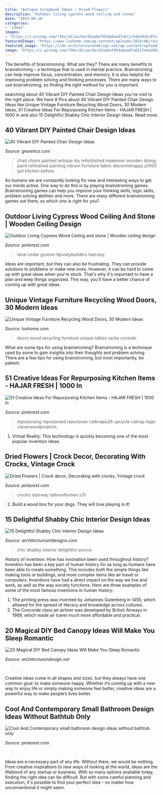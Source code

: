 ```yaml
---
title: "Antique Scrapbook Ideas ~ Dried Flowers"
description: "Outdoor living cypress wood ceiling and stone"
date: "2023-09-18"
categories:
- "ideas"
images:
- "https://i.pinimg.com/736x/d2/aa/be/d2aabef854a8aadfa6117e4a20d2c8fa.jpg"
featuredImage: "https://www.lushome.com/wp-content/uploads/2014/06/recycling-wood-doors-vintage-furniture-racks-console-tables-5.jpg"
featured_image: "https://cdn.architecturendesign.net/wp-content/uploads/2015/07/AD-DIY-Bed-Canopy-11.jpg"
image: "https://i.pinimg.com/736x/d2/aa/be/d2aabef854a8aadfa6117e4a20d2c8fa.jpg"
---
```



The benefits of brainstroming: What are they?
There are many benefits to brainstroming – a technique that is used in mental practice. Brainstroming can help improve focus, concentration, and memory. It is also helpful for improving problem solving and thinking processes. There are many ways to use brainstroming, so finding the right method for you is important.

	

		
searching about 40 Vibrant DIY Painted Chair Design Ideas you've visit to the right place. We have 8 Pics about 40 Vibrant DIY Painted Chair Design Ideas like Unique Vintage Furniture Recycling Wood Doors, 30 Modern Ideas, 51 Creative Ideas For Repurposing Kitchen Items - HAJAR FRESH | 1000 in and also 15 Delightful Shabby Chic Interior Design Ideas. Read more:
		
    
## 40 Vibrant DIY Painted Chair Design Ideas

<img loading=lazy src="http://www.gravetics.com/wp-content/uploads/2017/08/antique-chair.jpg" onerror="this.onerror=null;this.src='https://tse4.mm.bing.net/th?id=OIP.kbwF7QJYMqQxUS2c2jpkCwHaJ4&amp;pid=15.1';" alt="40 Vibrant DIY Painted Chair Design Ideas">

_Source: gravetics.com_

>chair chairs painted antique diy refurbished makeover wooden dining paint refinished painting vibrant furniture fabric decormehappy p1000 got kitchen before. 

	

As humans we are constantly looking for new and interesting ways to get our minds active. One way to do this is by playing brainstroming games. Brainstroming games can help you improve your thinking skills, logic skills, problem solving abilities and more. There are many different brainstroming games out there, so which one is right for you?

    
## Outdoor Living Cypress Wood Ceiling And Stone | Wooden Ceiling Design

<img loading=lazy src="https://i.pinimg.com/736x/d2/aa/be/d2aabef854a8aadfa6117e4a20d2c8fa.jpg" onerror="this.onerror=null;this.src='https://tse2.mm.bing.net/th?id=OIP.wN-QLpnj4vTxiqr1R8hvBgAAAA&amp;pid=15.1';" alt="Outdoor Living Cypress Wood Ceiling and stone | Wooden ceiling design">

_Source: pinterest.com_

>lanai cedar groove hlposeybuilders balcony. 

	

Ideas are important, but they can also be frustrating. They can provide solutions to problems or make new ones. However, it can be hard to come up with great ideas when you're stuck. That's why it's important to have a plan and keep things organized. This way, you'll have a better chance of coming up with great ideas.

    
## Unique Vintage Furniture Recycling Wood Doors, 30 Modern Ideas

<img loading=lazy src="https://www.lushome.com/wp-content/uploads/2014/06/recycling-wood-doors-vintage-furniture-racks-console-tables-5.jpg" onerror="this.onerror=null;this.src='https://tse3.mm.bing.net/th?id=OIP.d3DXKrka4njQ0JypYe7rwwAAAA&amp;pid=15.1';" alt="Unique Vintage Furniture Recycling Wood Doors, 30 Modern Ideas">

_Source: lushome.com_

>doors wood recycling furniture unique tables racks console. 

	

What are some tips for using brainstroming?
Brainstroming is a technique used by some to gain insights into their thoughts and problem solving. There are a few tips for using brainstroming, but most importantly, be patient.

    
## 51 Creative Ideas For Repurposing Kitchen Items - HAJAR FRESH | 1000 In

<img loading=lazy src="https://i.pinimg.com/736x/9d/41/32/9d41328b179c6871fbe57065c0333d84.jpg" onerror="this.onerror=null;this.src='https://tse3.mm.bing.net/th?id=OIP.wYbX7Qm5_az6TSe9uXMCPAHaMd&amp;pid=15.1';" alt="51 Creative Ideas For Repurposing Kitchen Items - HAJAR FRESH | 1000 in">

_Source: pinterest.com_

>repurposing repurposed repurpose catknapp26 upcycle catnap hajar cleverwoodprojects. 

	

1. Virtual Reality: This technology is quickly becoming one of the most popular invention ideas.

    
## Dried Flowers | Crock Decor, Decorating With Crocks, Vintage Crock

<img loading=lazy src="https://i.pinimg.com/736x/b4/e6/b1/b4e6b104cf7d5b1e1efa6d4a9240a269.jpg" onerror="this.onerror=null;this.src='https://tse2.mm.bing.net/th?id=OIP.QOKsv8_eueo2H0WWOIY14QHaJ4&amp;pid=15.1';" alt="Dried Flowers | Crock decor, Decorating with crocks, Vintage crock">

_Source: pinterest.com_

>crocks stairway tattoosformen s31. 

	

2. Build a wood box for your dogs. They will love playing in it!

    
## 15 Delightful Shabby Chic Interior Design Ideas

<img loading=lazy src="https://www.architectureartdesigns.com/wp-content/uploads/2015/01/868.jpg" onerror="this.onerror=null;this.src='https://tse3.mm.bing.net/th?id=OIP.GK0Y4uLbiU1geIMn4GPragHaEr&amp;pid=15.1';" alt="15 Delightful Shabby Chic Interior Design Ideas">

_Source: architectureartdesigns.com_

>chic shabby interior delightful source. 

	

History of invention: How has innovation been used throughout history?
Invention has been a key part of human history for as long as humans have been able to create something. This includes both the simple things like making tools or buildings, and more complex items like air travel or computers. Inventions have had a direct impact on the way we live and work, as well as the way society functions. 
Here are three examples of some of the most famous inventions in human history: 

1) The printing press was invented by Johannes Gutenberg in 1455, which allowed for the spread of literacy and knowledge across cultures. 
2) The Concorde class jet airliner was developed by British Airways in 1969, which made air travel much more affordable and practical.

    
## 20 Magical DIY Bed Canopy Ideas Will Make You Sleep Romantic

<img loading=lazy src="https://cdn.architecturendesign.net/wp-content/uploads/2015/07/AD-DIY-Bed-Canopy-11.jpg" onerror="this.onerror=null;this.src='https://tse3.mm.bing.net/th?id=OIP.FZB2nXjLbgdkWaOOh5AVIAHaLG&amp;pid=15.1';" alt="20 Magical DIY Bed Canopy Ideas Will Make You Sleep Romantic">

_Source: architecturendesign.net_

>. 

	

Creative ideas come in all shapes and sizes, but they always have one common goal: to make someone happy. Whether it’s coming up with a new way to enjoy life or simply making someone feel better, creative ideas are a powerful way to make people’s lives better.

    
## Cool And Contemporary Small Bathroom Design Ideas Without Bathtub Only

<img loading=lazy src="https://i.pinimg.com/736x/98/d4/4f/98d44ff911b62afef1d026f454856252.jpg" onerror="this.onerror=null;this.src='https://tse3.mm.bing.net/th?id=OIP.bIKe--relnJZWWT3avennQHaJ6&amp;pid=15.1';" alt="Cool And Contemporary small bathroom design ideas without bathtub only">

_Source: pinterest.com_

>. 

	

Ideas are a necessary part of any life. Without them, we would be nothing. From creative inspirations to new ways of looking at the world, ideas are the lifeblood of any startup or business. With so many options available today, finding the right idea can be difficult. But with some careful planning and execution, it's possible to find your perfect idea – no matter how unconventional it might seem.

